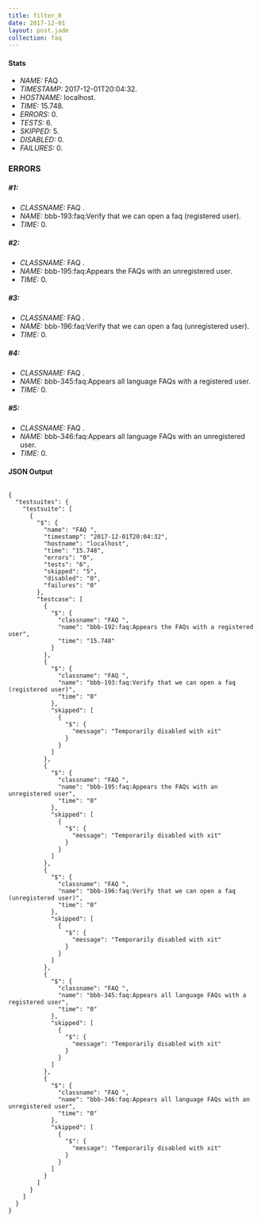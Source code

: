 ```yaml
---
title: filter_0
date: 2017-12-01
layout: post.jade
collection: faq
---
```


#### Stats
- *NAME:* FAQ .
- *TIMESTAMP:* 2017-12-01T20:04:32.
- *HOSTNAME:* localhost.
- *TIME:* 15.748.
- *ERRORS:* 0.
- *TESTS:* 6.
- *SKIPPED:* 5.
- *DISABLED:* 0.
- *FAILURES:* 0.


### ERRORS

##### #1:
- *CLASSNAME:* FAQ .
- *NAME:* bbb-193:faq:Verify that we can open a faq (registered user).
- *TIME:* 0.


##### #2:
- *CLASSNAME:* FAQ .
- *NAME:* bbb-195:faq:Appears the FAQs with an unregistered user.
- *TIME:* 0.


##### #3:
- *CLASSNAME:* FAQ .
- *NAME:* bbb-196:faq:Verify that we can open a faq (unregistered user).
- *TIME:* 0.


##### #4:
- *CLASSNAME:* FAQ .
- *NAME:* bbb-345:faq:Appears all language FAQs with a registered user.
- *TIME:* 0.


##### #5:
- *CLASSNAME:* FAQ .
- *NAME:* bbb-346:faq:Appears all language FAQs with an unregistered user.
- *TIME:* 0.



<h4>JSON Output</h4>
<pre><code class="language-json">
{
  "testsuites": {
    "testsuite": [
      {
        "$": {
          "name": "FAQ ",
          "timestamp": "2017-12-01T20:04:32",
          "hostname": "localhost",
          "time": "15.748",
          "errors": "0",
          "tests": "6",
          "skipped": "5",
          "disabled": "0",
          "failures": "0"
        },
        "testcase": [
          {
            "$": {
              "classname": "FAQ ",
              "name": "bbb-192:faq:Appears the FAQs with a registered user",
              "time": "15.748"
            }
          },
          {
            "$": {
              "classname": "FAQ ",
              "name": "bbb-193:faq:Verify that we can open a faq (registered user)",
              "time": "0"
            },
            "skipped": [
              {
                "$": {
                  "message": "Temporarily disabled with xit"
                }
              }
            ]
          },
          {
            "$": {
              "classname": "FAQ ",
              "name": "bbb-195:faq:Appears the FAQs with an unregistered user",
              "time": "0"
            },
            "skipped": [
              {
                "$": {
                  "message": "Temporarily disabled with xit"
                }
              }
            ]
          },
          {
            "$": {
              "classname": "FAQ ",
              "name": "bbb-196:faq:Verify that we can open a faq (unregistered user)",
              "time": "0"
            },
            "skipped": [
              {
                "$": {
                  "message": "Temporarily disabled with xit"
                }
              }
            ]
          },
          {
            "$": {
              "classname": "FAQ ",
              "name": "bbb-345:faq:Appears all language FAQs with a registered user",
              "time": "0"
            },
            "skipped": [
              {
                "$": {
                  "message": "Temporarily disabled with xit"
                }
              }
            ]
          },
          {
            "$": {
              "classname": "FAQ ",
              "name": "bbb-346:faq:Appears all language FAQs with an unregistered user",
              "time": "0"
            },
            "skipped": [
              {
                "$": {
                  "message": "Temporarily disabled with xit"
                }
              }
            ]
          }
        ]
      }
    ]
  }
}
</code></pre>